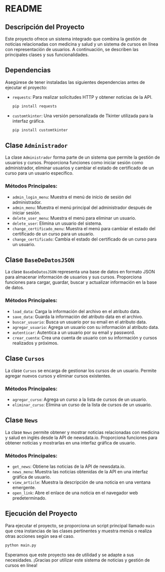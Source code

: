 # README

## Descripción del Proyecto

Este proyecto ofrece un sistema integrado que combina la gestión de noticias relacionadas con medicina y salud y un sistema de cursos en línea con representación de usuarios. A continuación, se describen las principales clases y sus funcionalidades.

## Dependencias

Asegúrese de tener instaladas las siguientes dependencias antes de ejecutar el proyecto:

- `requests`: Para realizar solicitudes HTTP y obtener noticias de la API.
  ```bash
  pip install requests
  ```
- `customtkinter`: Una versión personalizada de Tkinter utilizada para la interfaz gráfica.
  ```bash
  pip install customtkinter
  ```

## Clase `Administrador`

La clase `Administrador` forma parte de un sistema que permite la gestión de usuarios y cursos. Proporciona funciones como iniciar sesión como administrador, eliminar usuarios y cambiar el estado de certificado de un curso para un usuario específico.

### Métodos Principales:

- `admin_login_menu`: Muestra el menú de inicio de sesión del administrador.
- `admin_menu`: Muestra el menú principal del administrador después de iniciar sesión.
- `delete_user_menu`: Muestra el menú para eliminar un usuario.
- `delete_user`: Elimina un usuario del sistema.
- `change_certificado_menu`: Muestra el menú para cambiar el estado del certificado de un curso para un usuario.
- `change_certificado`: Cambia el estado del certificado de un curso para un usuario.

## Clase `BaseDeDatosJSON`

La clase `BaseDeDatosJSON` representa una base de datos en formato JSON para almacenar información de usuarios y sus cursos. Proporciona funciones para cargar, guardar, buscar y actualizar información en la base de datos.

### Métodos Principales:

- `load_data`: Carga la información del archivo en el atributo data.
- `save_data`: Guarda la información del atributo data en el archivo.
- `buscar_usuario`: Busca un usuario por su email en el atributo data.
- `agregar_usuario`: Agrega un usuario con su información al atributo data.
- `autenticar`: Autentica a un usuario por su email y password.
- `crear_cuenta`: Crea una cuenta de usuario con su información y cursos realizados y próximos.

## Clase `Cursos`

La clase `Cursos` se encarga de gestionar los cursos de un usuario. Permite agregar nuevos cursos y eliminar cursos existentes.

### Métodos Principales:

- `agregar_curso`: Agrega un curso a la lista de cursos de un usuario.
- `eliminar_curso`: Elimina un curso de la lista de cursos de un usuario.

## Clase `News`

La clase `News` permite obtener y mostrar noticias relacionadas con medicina y salud en inglés desde la API de newsdata.io. Proporciona funciones para obtener noticias y mostrarlas en una interfaz gráfica de usuario.

### Métodos Principales:

- `get_news`: Obtiene las noticias de la API de newsdata.io.
- `news_menu`: Muestra las noticias obtenidas de la API en una interfaz gráfica de usuario.
- `view_article`: Muestra la descripción de una noticia en una ventana emergente.
- `open_link`: Abre el enlace de una noticia en el navegador web predeterminado.

## Ejecución del Proyecto

Para ejecutar el proyecto, se proporciona un script principal llamado `main` que crea instancias de las clases pertinentes y muestra menús o realiza otras acciones según sea el caso.

```bash
python main.py
```

Esperamos que este proyecto sea de utilidad y se adapte a sus necesidades. ¡Gracias por utilizar este sistema de noticias y gestión de cursos en línea!
